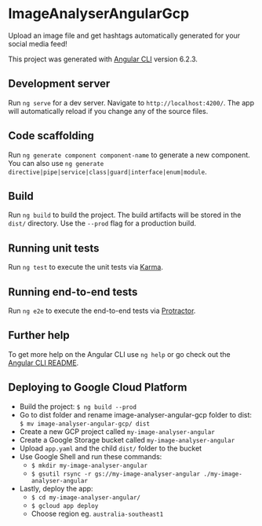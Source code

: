 # ImageAnalyserAngularGcp

Upload an image file and get hashtags automatically generated for your social media feed!

This project was generated with [Angular CLI](https://github.com/angular/angular-cli) version 6.2.3.

## Development server

Run `ng serve` for a dev server. Navigate to `http://localhost:4200/`. The app will automatically reload if you change any of the source files.

## Code scaffolding

Run `ng generate component component-name` to generate a new component. You can also use `ng generate directive|pipe|service|class|guard|interface|enum|module`.

## Build

Run `ng build` to build the project. The build artifacts will be stored in the `dist/` directory. Use the `--prod` flag for a production build.

## Running unit tests

Run `ng test` to execute the unit tests via [Karma](https://karma-runner.github.io).

## Running end-to-end tests

Run `ng e2e` to execute the end-to-end tests via [Protractor](http://www.protractortest.org/).

## Further help

To get more help on the Angular CLI use `ng help` or go check out the [Angular CLI README](https://github.com/angular/angular-cli/blob/master/README.md).

## Deploying to Google Cloud Platform

* Build the project: `$ ng build --prod`
* Go to dist folder and rename image-analyser-angular-gcp folder to dist: `$ mv image-analyser-angular-gcp/ dist`
* Create a new GCP project called `my-image-analyser-angular`
* Create a Google Storage bucket called `my-image-analyser-angular`
* Upload `app.yaml` and the child `dist/` folder to the bucket
* Use Google Shell and run these commands:
  * `$ mkdir my-image-analyser-angular`
  * `$ gsutil rsync -r gs://my-image-analyser-angular ./my-image-analyser-angular`
* Lastly, deploy the app:
  * `$ cd my-image-analyser-angular/`
  * `$ gcloud app deploy`
  * Choose region eg. `australia-southeast1`

